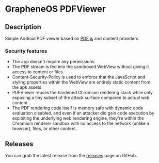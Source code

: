 # GrapheneOS PDFViewer
## Description
Simple Android PDF viewer based on [PDF.js](https://github.com/mozilla/pdf.js/) and content providers. 
### Security features
 - The app doesn't require any permissions. 
 - The PDF stream is fed into the sandboxed WebView without giving it access to content or files.
 - Content-Security-Policy is used to enforce that the JavaScript and styling properties within the WebView are entirely static content from the apk assets. 
 - PDFViewer reuses the hardened Chromium rendering stack while only exposing a tiny subset of the attack surface compared to actual web content.
 - The PDF rendering code itself is memory safe with dynamic code evaluation disabled, and even if an attacker did gain code execution by exploiting the underlying web rendering engine, they're within the Chromium renderer sandbox with no access to the network (unlike a browser), files, or other content.

## Releases
You can grab the latest release from the [releases](https://github.com/GrapheneOS/PdfViewer/releases) page on GitHub.